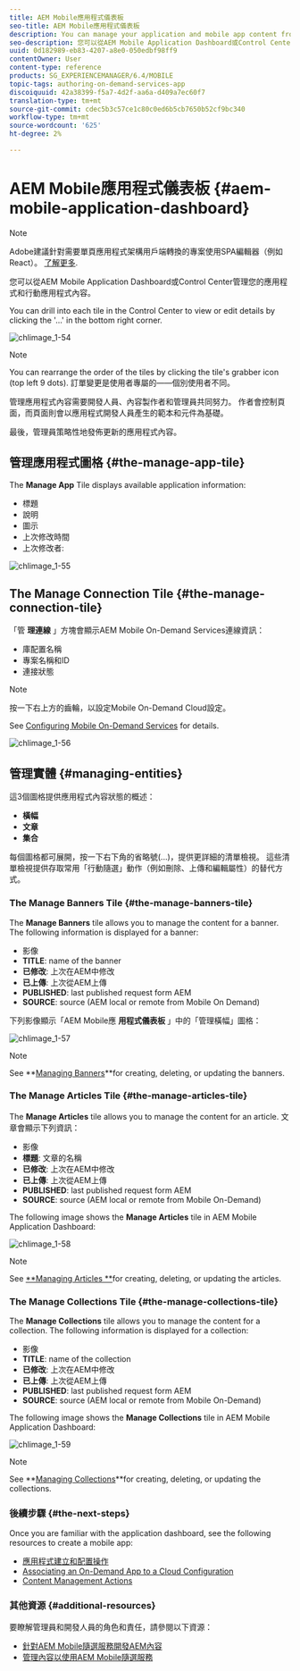 ```yaml
---
title: AEM Mobile應用程式儀表板
seo-title: AEM Mobile應用程式儀表板
description: You can manage your application and mobile app content from AEM Mobile Application Dashboard or the Control Center. 請依本頁瞭解詳細資訊。
seo-description: 您可以從AEM Mobile Application Dashboard或Control Center管理您的應用程式和行動應用程式內容。 請依本頁瞭解詳細資訊。
uuid: 0d182989-eb83-4207-a8e0-050edbf98ff9
contentOwner: User
content-type: reference
products: SG_EXPERIENCEMANAGER/6.4/MOBILE
topic-tags: authoring-on-demand-services-app
discoiquuid: 42a38399-f5a7-4d2f-aa6a-d409a7ec60f7
translation-type: tm+mt
source-git-commit: cdec5b3c57ce1c80c0ed6b5cb7650b52cf9bc340
workflow-type: tm+mt
source-wordcount: '625'
ht-degree: 2%

---
```



# AEM Mobile應用程式儀表板 {#aem-mobile-application-dashboard}

>[!NOTE]
>
>Adobe建議針對需要單頁應用程式架構用戶端轉換的專案使用SPA編輯器（例如React）。 [了解更多](/help/sites-developing/spa-overview.md).

您可以從AEM Mobile Application Dashboard或Control Center管理您的應用程式和行動應用程式內容。

You can drill into each tile in the Control Center to view or edit details by clicking the &#39;...&#39; in the bottom right corner.

![chlimage_1-54](assets/chlimage_1-54.png)

>[!NOTE]
>
>You can rearrange the order of the tiles by clicking the tile&#39;s grabber icon (top left 9 dots). 訂單變更是使用者專屬的——個別使用者不同。

管理應用程式內容需要開發人員、內容製作者和管理員共同努力。 作者會控制頁面，而頁面則會以應用程式開發人員產生的範本和元件為基礎。

最後，管理員策略性地發佈更新的應用程式內容。

## 管理應用程式圖格 {#the-manage-app-tile}

The **Manage App** Tile displays available application information:

* 標題
* 說明
* 圖示
* 上次修改時間
* 上次修改者:

![chlimage_1-55](assets/chlimage_1-55.png)

## The Manage Connection Tile {#the-manage-connection-tile}

「管 **理連線** 」方塊會顯示AEM Mobile On-Demand Services連線資訊：

* 庫配置名稱
* 專案名稱和ID
* 連接狀態

>[!NOTE]
>
>按一下右上方的齒輪，以設定Mobile On-Demand Cloud設定。
>
>See [Configuring Mobile On-Demand Services](/help/mobile/mobile-on-demand-associating-an-on-demand-app-to-cloud-configuration.md) for details.

![chlimage_1-56](assets/chlimage_1-56.png)

## 管理實體 {#managing-entities}

這3個圖格提供應用程式內容狀態的概述：

* **橫幅**
* **文章**
* **集合**

每個圖格都可展開，按一下右下角的省略號(...)，提供更詳細的清單檢視。 這些清單檢視提供存取常用「行動隨選」動作（例如刪除、上傳和編輯屬性）的替代方式。

### The Manage Banners Tile {#the-manage-banners-tile}

The **Manage Banners** tile allows you to manage the content for a banner. The following information is displayed for a banner:

* 影像
* **TITLE**: name of the banner
* **已修改**: 上次在AEM中修改
* **已上傳**: 上次從AEM上傳
* **PUBLISHED**: last published request form AEM
* **SOURCE**: source (AEM local or remote from Mobile On Demand)

下列影像顯示「AEM Mobile應 **用程式儀表板** 」中的「管理橫幅」圖格：

![chlimage_1-57](assets/chlimage_1-57.png)

>[!NOTE]
>
>See **[Managing Banners](/help/mobile/mobile-on-demand-managing-banners.md)**for creating, deleting, or updating the banners.

### The Manage Articles Tile {#the-manage-articles-tile}

The **Manage Articles** tile allows you to manage the content for an article. 文章會顯示下列資訊：

* 影像
* **標題**: 文章的名稱
* **已修改**: 上次在AEM中修改
* **已上傳**: 上次從AEM上傳
* **PUBLISHED**: last published request form AEM
* **SOURCE**: source (AEM local or remote from Mobile On-Demand)

The following image shows the **Manage Articles** tile in AEM Mobile Application Dashboard:

![chlimage_1-58](assets/chlimage_1-58.png)

>[!NOTE]
>
>See [**Managing Articles **](/help/mobile/mobile-on-demand-managing-articles.md)for creating, deleting, or updating the articles.

### The Manage Collections Tile {#the-manage-collections-tile}

The **Manage Collections** tile allows you to manage the content for a collection. The following information is displayed for a collection:

* 影像
* **TITLE**: name of the collection
* **已修改**: 上次在AEM中修改
* **已上傳**: 上次從AEM上傳
* **PUBLISHED**: last published request form AEM
* **SOURCE**: source (AEM local or remote from Mobile On-Demand)

The following image shows the **Manage Collections** tile in AEM Mobile Application Dashboard:

![chlimage_1-59](assets/chlimage_1-59.png)

>[!NOTE]
>
>See **[Managing Collections](/help/mobile/mobile-on-demand-managing-collections.md)**for creating, deleting, or updating the collections.

### 後續步驟 {#the-next-steps}

Once you are familiar with the application dashboard, see the following resources to create a mobile app:

* [應用程式建立和配置操作](/help/mobile/mobile-apps-ondemand-application-create-configure-action.md)
* [Associating an On-Demand App to a Cloud Configuration](/help/mobile/mobile-on-demand-associating-an-on-demand-app-to-cloud-configuration.md)
* [Content Management Actions](/help/mobile/mobile-apps-ondemand-manage-content-ondemand.md)

### 其他資源 {#additional-resources}

要瞭解管理員和開發人員的角色和責任，請參閱以下資源：

* [針對AEM Mobile隨選服務開發AEM內容](/help/mobile/aem-mobile-on-demand.md)
* [管理內容以使用AEM Mobile隨選服務](/help/mobile/aem-mobile.md)

